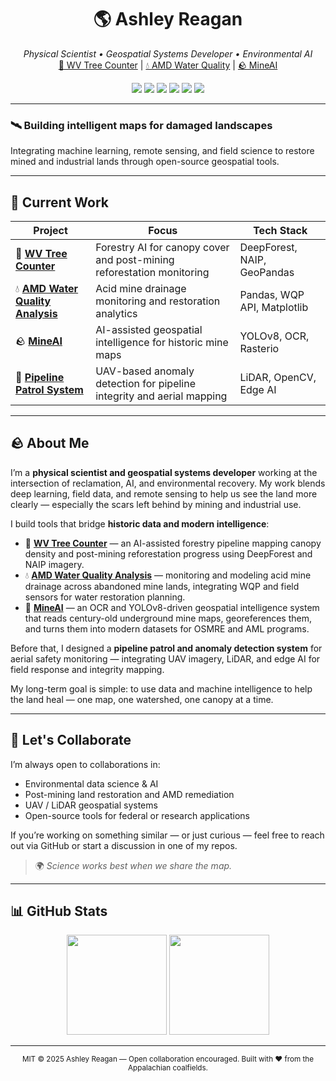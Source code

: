 <h1 align="center">🌎 Ashley Reagan</h1>

<p align="center">
  <em>Physical Scientist • Geospatial Systems Developer • Environmental AI</em><br>
  <a href="https://github.com/ashleyreagan/wv-tree-counter">🌲 WV Tree Counter</a> |
  <a href="https://github.com/ashleyreagan/AMD_Water_Quality_Pipeline">💧 AMD Water Quality</a> |
  <a href="https://github.com/ashleyreagan/MineAI">🪨 MineAI</a>
</p>

<p align="center">
  <img src="https://img.shields.io/badge/Python-3.11+-blue.svg?style=flat-square&logo=python&logoColor=white" />
  <img src="https://img.shields.io/badge/ArcGIS-Pro%203.5-green.svg?style=flat-square&logo=esri&logoColor=white" />
  <img src="https://img.shields.io/badge/QGIS-3.34%20Prizren-brightgreen.svg?style=flat-square&logo=qgis&logoColor=white" />
  <img src="https://img.shields.io/badge/UAV-Field%20Ops-orange.svg?style=flat-square&logo=dji&logoColor=white" />
  <img src="https://img.shields.io/badge/LiDAR-Processing-lightgrey.svg?style=flat-square&logo=opencollective&logoColor=white" />
  <img src="https://img.shields.io/badge/Open%20Source-Contributor-blueviolet.svg?style=flat-square&logo=github&logoColor=white" />
</p>

---

### 🛰️ Building intelligent maps for damaged landscapes  
Integrating machine learning, remote sensing, and field science to restore mined and industrial lands through open-source geospatial tools.

---
## 🔬 Current Work

| Project | Focus | Tech Stack |
|----------|--------|-------------|
| 🌲 **[WV Tree Counter](https://github.com/ashleyreagan/wv-tree-counter)** | Forestry AI for canopy cover and post-mining reforestation monitoring | DeepForest, NAIP, GeoPandas |
| 💧 **[AMD Water Quality Analysis](https://github.com/ashleyreagan/AMD_Water_Quality_Pipeline)** | Acid mine drainage monitoring and restoration analytics | Pandas, WQP API, Matplotlib |
| 🪨 **[MineAI](https://github.com/ashleyreagan/MineAI)** | AI-assisted geospatial intelligence for historic mine maps | YOLOv8, OCR, Rasterio |
| 🚁 **[Pipeline Patrol System](https://github.com/ashleyreagan/Integrated_Pipeline_Patrol_Analytics)** | UAV-based anomaly detection for pipeline integrity and aerial mapping | LiDAR, OpenCV, Edge AI |
---

## 🪨 About Me  

I’m a **physical scientist and geospatial systems developer** working at the intersection of reclamation, AI, and environmental recovery. My work blends deep learning, field data, and remote sensing to help us see the land more clearly — especially the scars left behind by mining and industrial use.  

I build tools that bridge **historic data and modern intelligence**:  
- 🌲 [**WV Tree Counter**](https://github.com/ashleyreagan/wv-tree-counter) — an AI-assisted forestry pipeline mapping canopy density and post-mining reforestation progress using DeepForest and NAIP imagery.  
- 💧 [**AMD Water Quality Analysis**](https://github.com/ashleyreagan/AMD_Water_Quality_Pipeline) — monitoring and modeling acid mine drainage across abandoned mine lands, integrating WQP and field sensors for water restoration planning.  
- 🧠 [**MineAI**](https://github.com/ashleyreagan/MineAI) — an OCR and YOLOv8-driven geospatial intelligence system that reads century-old underground mine maps, georeferences them, and turns them into modern datasets for OSMRE and AML programs.  

Before that, I designed a **pipeline patrol and anomaly detection system** for aerial safety monitoring — integrating UAV imagery, LiDAR, and edge AI for field response and integrity mapping.  

My long-term goal is simple: to use data and machine intelligence to help the land heal — one map, one watershed, one canopy at a time.  

---

## 🤝 Let's Collaborate  

I’m always open to collaborations in:  
- Environmental data science & AI  
- Post-mining land restoration and AMD remediation  
- UAV / LiDAR geospatial systems  
- Open-source tools for federal or research applications  

If you’re working on something similar — or just curious — feel free to reach out via GitHub or start a discussion in one of my repos.  
> 🌍 *Science works best when we share the map.*  

---

## 📊 GitHub Stats  

<p align="center">
  <img src="https://github-readme-stats.vercel.app/api?username=ashleyreagan&show_icons=true&theme=default&hide_border=true" height="160" />
  <img src="https://github-readme-stats.vercel.app/api/top-langs/?username=ashleyreagan&layout=compact&theme=default&hide_border=true" height="160" />
</p>

---

<p align="center">
  <sub>MIT © 2025 Ashley Reagan — Open collaboration encouraged. Built with ❤️ from the Appalachian coalfields.</sub>
</p>
